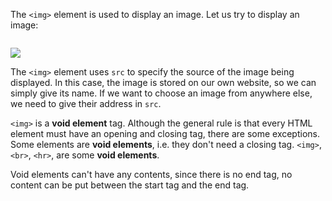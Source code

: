 The `<img>` element is used to display an image. Let us try to display an image:

<codeblock language="html" type="lesson">
<code>
<img src="view-from-a-balcony.png">
</code>
</codeblock>

The `<img>` element uses `src` to
specify the source of the image
being displayed.
In this case, the image is stored on
our own website, so we can simply
give its name. If we want to choose
an image from anywhere else, we need
to give their address in `src`.

`<img>` is a **void element** tag.
Although the general rule is that every HTML element must have an opening and closing tag,
there are some exceptions. Some elements are **void elements**, i.e. they don't need a closing tag.
`<img>`, `<br>`, `<hr>`, are some **void elements**.

Void elements can't have any contents, since there is no end tag, no content can be put
between the start tag and the end tag.
